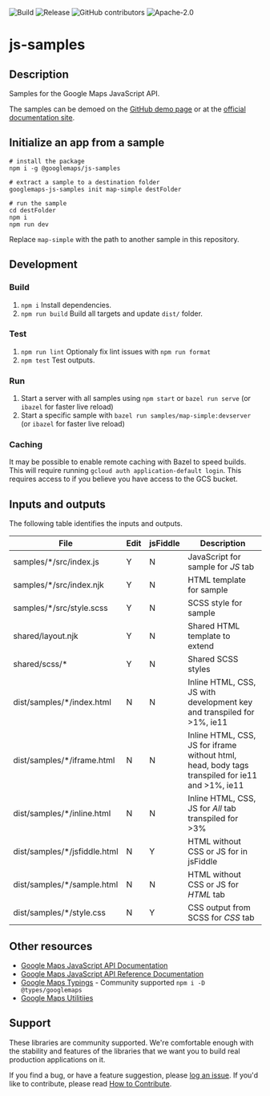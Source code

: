 ![Build](https://github.com/googlemaps/js-samples/workflows/Build/badge.svg)
![Release](https://github.com/googlemaps/js-samples/workflows/Release/badge.svg)
![GitHub contributors](https://img.shields.io/github/contributors/googlemaps/js-samples)
![Apache-2.0](https://img.shields.io/badge/license-Apache-blue)

# js-samples

## Description

Samples for the Google Maps JavaScript API.

The samples can be demoed on the [GitHub demo page](https://googlemaps.github.io/js-samples/dist/) or at the [official documentation site](https://developers.google.com/maps/documentation/javascript/examples).

## Initialize an app from a sample
```
# install the package
npm i -g @googlemaps/js-samples

# extract a sample to a destination folder
googlemaps-js-samples init map-simple destFolder

# run the sample
cd destFolder
npm i
npm run dev
```

Replace `map-simple` with the path to another sample in this repository.

## Development

### Build

1. `npm i` Install dependencies.
1. `npm run build` Build all targets and update `dist/` folder.

### Test

1. `npm run lint` Optionaly fix lint issues with `npm run format`
1. `npm test` Test outputs.

### Run

1. Start a server with all samples using `npm start` or `bazel run serve` (or `ibazel` for faster live reload)
1. Start a specific sample with `bazel run samples/map-simple:devserver` (or `ibazel` for faster live reload)

### Caching

It may be possible to enable remote caching with Bazel to speed builds. This will require running `gcloud auth application-default login`. This requires access to if you believe you have access to the GCS bucket.

## Inputs and outputs

The following table identifies the inputs and outputs.

| File                          | Edit | jsFiddle | Description                                                                                     |
| ----------------------------- | ---- | -------- | ----------------------------------------------------------------------------------------------- |
| samples/\*/src/index.js       | Y    | N        | JavaScript for sample for *JS* tab                                                              |
| samples/\*/src/index.njk      | Y    | N        | HTML template for sample                                                                        |
| samples/\*/src/style.scss     | Y    | N        | SCSS style for sample                                                                           |
| shared/layout.njk             | Y    | N        | Shared HTML template to extend                                                                  |
| shared/scss/\*                | Y    | N        | Shared SCSS styles                                                                              |                                                                         | 
| dist/samples/\*/index.html    | N    | N        | Inline HTML, CSS, JS with development key and transpiled for >1%, ie11                          |
| dist/samples/\*/iframe.html   | N    | N        | Inline HTML, CSS, JS for iframe without html, head, body tags transpiled for ie11 and >1%, ie11 |
| dist/samples/\*/inline.html   | N    | N        | Inline HTML, CSS, JS for *All* tab transpiled for >3%                                           |
| dist/samples/\*/jsfiddle.html | N    | Y        | HTML without CSS or JS for in jsFiddle                                                          |
| dist/samples/\*/sample.html   | N    | N        | HTML without CSS or JS for *HTML* tab                                                           |
| dist/samples/\*/style.css     | N    | Y        | CSS output from SCSS for *CSS* tab                                                              |

## Other resources

- [Google Maps JavaScript API Documentation](https://developers.google.com/maps/documentation/javascript/tutorial)
- [Google Maps JavaScript API Reference Documentation](https://developers.google.com/maps/documentation/javascript/reference/)
- [Google Maps Typings](https://github.com/DefinitelyTyped/DefinitelyTyped/tree/master/types/googlemaps) - Community supported `npm i -D @types/googlemaps`
- [Google Maps Utilitiies](https://github.com/googlemaps/v3-utility-library)

## Support

These libraries are community supported. We're comfortable enough with the stability and features of
the libraries that we want you to build real production applications on it.

If you find a bug, or have a feature suggestion, please [log an issue](issues). If you'd like to
contribute, please read [How to Contribute](CONTRIB.md).
